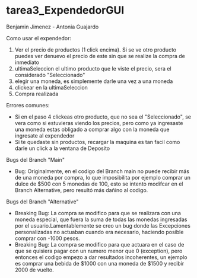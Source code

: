 # tarea3_ExpendedorGUI
Benjamin Jimenez - Antonia Guajardo

Como usar el expendedor:

1) Ver el precio de productos (1 click encima). Si se ve otro producto puedes ver denuevo el precio de este sin que se realize la compra de inmediato
2) ultimaSeleccion el ultimo producto que le viste el precio, sera el considerado "Seleccionado"
3) elegir una moneda, es simplemente darle una vez a una moneda 
4) clickear en la ultimaSeleccion
5) Compra realizada

Errores comunes:

- Si en el paso 4 clickeas otro producto, que no sea el "Seleccionado", se vera como si estuvieras viendo los precios, pero como ya ingresaste una moneda estas obligado a comprar algo con la moneda que ingresate al expendedor
- Si te quedaste sin productos, recargar la maquina es tan facil como darle un click a la ventana de Deposito


Bugs del Branch "Main"
- Bug: Originalmente, en el codigo del Branch main no puede recibir más de una moneda por compra, lo que imposibilita por ejemplo comprar un dulce de $500 con 5 monedas de 100, esto se intento modifcar en el Branch Alternative, pero resultó más dañino al codigo.

Bugs del Branch "Alternative"

- Breaking Bug: La compra se modifico para que se realizara con una moneda especial, que fuera la suma de todas las monedas ingresadas por el usuario.Lamentablemente se creo un bug donde las Excepciones personalizadas no actuaban cuando era necesario, haciendo posible comprar con -1000 pesos.
- Breaking Bug: La compra se modifico para que actuara en el caso de que se quisiera pagar con un numero menor que 0 (exception), pero entonces el codigo empezo a dar resultados incoherentes, un ejemplo es comprar una bebida de $1000 con una moneda de $1500 y recibir 2000 de vuelto.

